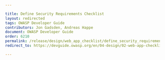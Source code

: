 ```yaml
---

title: Define Security Requirements Checklist
layout: redirected
tags: OWASP Developer Guide
contributors: Jon Gadsden, Andreas Happe
document: OWASP Developer Guide
order: 6210
permalink: /release/design/web_app_checklist/define_security_requirements/
redirect_to: https://devguide.owasp.org/en/04-design/02-web-app-checklist/01-define-security-requirements/

---
```

